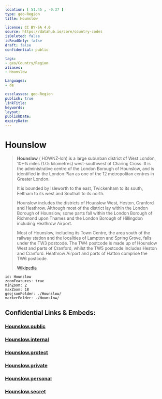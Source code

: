 ```yaml
---
location: [ 51.45 , -0.37 ] 
type: geo-Region
title: Hounslow

license: CC BY-SA 4.0
source: https://datahub.io/core/country-codes
isDeleted: false
isReadOnly: false
draft: false
confidential: public

tags:
- geo/Country/Region
aliases:
- Hounslow

Languages:
- de

cssclasses: geo-Region
publish: true
linkTitle: 
keywords: 
layout: 
publishDate: 
expiryDate: 
---
```


# Hounslow

> **Hounslow** ( HOWNZ-loh) is a large suburban district of West London, 10+3⁄4 miles (17.5 kilometres) west-southwest of Charing Cross. It is the administrative centre of the London Borough of Hounslow, and is identified in the London Plan as one of the 12 metropolitan centres in Greater London.
>
> It is bounded by Isleworth to the east, Twickenham to its south, Feltham to its west and Southall to its north.
>
> Hounslow includes the districts of Hounslow West, Heston, Cranford and Heathrow. Although most of the district lay within the London Borough of Hounslow,  some parts fall within the London Borough of Richmond upon Thames and the London Borough of Hillingdon including Heathrow Airport.
>
> Most of Hounslow, including its Town Centre, the area south of the railway station and the localities of Lampton and Spring Grove, falls under the TW3 postcode. The TW4 postcode is made up of Hounslow West and parts of Cranford, whilst the TW5 postcode includes Heston and Cranford. Heathrow Airport and parts of Hatton comprise the TW6 postcode.
>
> [Wikipedia](https://en.wikipedia.org/wiki/Hounslow)


```leaflet
id: Hounslow
zoomFeatures: true 
minZoom: 2 
maxZoom: 18
geojsonFolder: ./Hounslow/
markerFolder: ./Hounslow/
```


## Confidential Links & Embeds: 

### [Hounslow.public](/_public/\Earth\Continent\Europe\Europe~North\UK\England\Regions~England\London,Greater\cities~GreaterLondonHounslow.public.md) 

### [Hounslow.internal](/_internal/\Earth\Continent\Europe\Europe~North\UK\England\Regions~England\London,Greater\cities~GreaterLondonHounslow.internal.md) 

### [Hounslow.protect](/_protect/\Earth\Continent\Europe\Europe~North\UK\England\Regions~England\London,Greater\cities~GreaterLondonHounslow.protect.md) 

### [Hounslow.private](/_private/\Earth\Continent\Europe\Europe~North\UK\England\Regions~England\London,Greater\cities~GreaterLondonHounslow.private.md) 

### [Hounslow.personal](/_personal/\Earth\Continent\Europe\Europe~North\UK\England\Regions~England\London,Greater\cities~GreaterLondonHounslow.personal.md) 

### [Hounslow.secret](/_secret/\Earth\Continent\Europe\Europe~North\UK\England\Regions~England\London,Greater\cities~GreaterLondonHounslow.secret.md)


